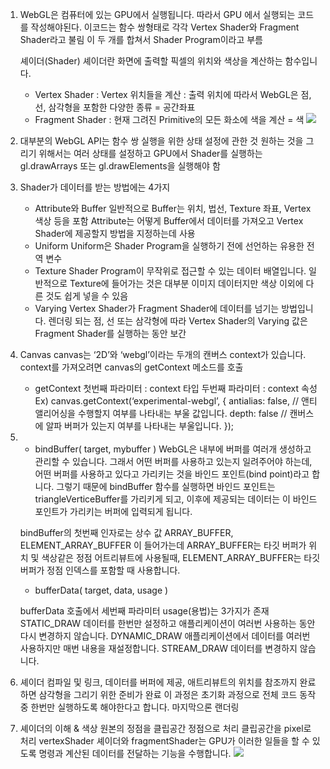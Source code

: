 1. WebGL은 컴퓨터에 있는 GPU에서 실행됩니다. 
    따라서 GPU 에서 실행되는 코드를 작성해야된다.
    이코드는 함수 쌍형태로 각각 Vertex Shader와 Fragment Shader라고 불림
    이 두 개를 합쳐서 Shader Program이라고 부름

    셰이더(Shader)
    셰이더란 화면에 출력할 픽셀의 위치와 색상을 계산하는 함수입니다.

    * Vertex Shader : Vertex 위치들을 계산
                    : 출력 위치에 따라서 WebGL은 점, 선, 삼각형을 포함한 다양한 종류
                    = 공간좌표
    * Fragment Shader : 현재 그려진 Primitive의 모든 화소에 색을 계산
                    = 색
    ![](https://shs400.github.io/images/shader.png)


2. 대부분의 WebGL API는 함수 쌍 실행을 위한 상태 설정에 관한 것
    원하는 것을 그리기 위해서는 여러 상태를 설정하고 GPU에서 Shader를 실행하는 gl.drawArrays 또는 gl.drawElements을 실행해야 함

3. Shader가 데이터를 받는 방법에는 4가지
    * Attribute와 Buffer
        일반적으로 Buffer는 위치, 법선, Texture 좌표, Vertex 색상 등을 포함
        Attribute는 어떻게 Buffer에서 데이터를 가져오고 Vertex Shader에 제공할지 방법을 지정하는데 사용
    * Uniform
        Uniform은 Shader Program을 실행하기 전에 선언하는 유용한 전역 변수
    * Texture
        Shader Program이 무작위로 접근할 수 있는 데이터 배열입니다. 일반적으로 Texture에 들어가는 것은 대부분 이미지 데이터지만 색상 이외에 다른 것도 쉽게 넣을 수 있음
    * Varying
        Vertex Shader가 Fragment Shader에 데이터를 넘기는 방법입니다. 렌더링 되는 점, 선 또는 삼각형에 따라 Vertex Shader의 Varying 값은 Fragment Shader를 실행하는 동안 보간


4. Canvas
    canvas는 ‘2D’와 ‘webgl’이라는 두개의 캔버스 context가 있습니다.
    context를 가져오려면 canvas의 getContext 메소드를 호출
    * getContext
        첫번째 파라미터 : context 타입
        두번째 파라미터 : context 속성
        Ex) canvas.getContext(‘experimental-webgl’, {
            antialias: false, // 앤티 앨리어싱을 수행할지 여부를 나타내는 부울 값입니다.
            depth: false // 캔버스에 알파 버퍼가 있는지 여부를 나타내는 부울입니다.
        });

5.  * bindBuffer( target, mybuffer )
    WebGL은 내부에 버퍼를 여러개 생성하고 관리할 수 있습니다.
    그래서 어떤 버퍼를 사용하고 있는지 일려주어야 하는데, 어떤 버퍼를 사용하고 있다고 가리키는 것을
    바인드 포인트(bind point)라고 합니다.
    그렇기 때문에 bindBuffer 함수를 실행하면 바인드 포인트는 triangleVerticeBuffer를 가리키게 되고,
    이후에 제공되는 데이터는 이 바인드 포인트가 가리키는 버퍼에 입력되게 됩니다.

    bindBuffer의 첫번째 인자로는 상수 값
    ARRAY_BUFFER, ELEMENT_ARRAY_BUFFER 이 들어가는데
    ARRAY_BUFFER는 타깃 버퍼가 위치 및 색상같은 정점 어트리뷰트에 사용될때,
    ELEMENT_ARRAY_BUFFER는 타깃 버퍼가 정점 인덱스를 포함할 때 사용합니다.

    * bufferData( target, data, usage )

    bufferData 호출에서 세번째 파라미터 usage(용법)는 3가지가 존재
    STATIC_DRAW
    데이터를 한번만 설정하고 애플리케이션이 여러번 사용하는 동안 다시 변경하지 않습니다.
    DYNAMIC_DRAW
    애플리케이션에서 데이터를 여러번 사용하지만 매번 내용을 재설정합니다.
    STREAM_DRAW
    데이터를 변경하지 않습니다.

6. 셰이더 컴파일 및 링크, 데이터를 버퍼에 제공, 애트리뷰트의 위치를 참조까지 완료하면 삼각형을 그리기 위한 준비가 완료
    이 과정은 초기화 과정으로 전체 코드 동작중 한번만 실행하도록 해야한다고 합니다. 마지막으론 랜더링


7. 셰이더의 이해 & 색상
    원본의 정점을 클립공간 정점으로 처리
    클립공간을 pixel로 처리
    vertexShader 셰이더와 fragmentShader는 GPU가 이러한 일들을 할 수 있도록
    명령과 계산된 데이터를 전달하는 기능을 수행합니다.
    ![](https://shs400.github.io/images/vertex-shader-anim.gif)
    
